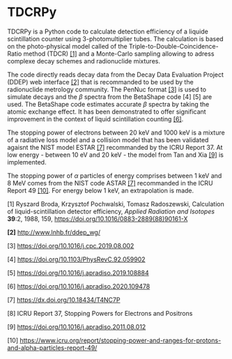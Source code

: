 # TDCRPy

TDCRPy is a Python code to calculate detection efficiency of a liquide scintillation counter using 3-photomultiplier tubes.
The calculation is based on the photo-physical model called of the Triple-to-Double-Coincidence-Ratio method (TDCR) [[1]](#1) and a Monte-Carlo sampling allowing to adress complexe decay schemes and radionuclide mixtures.

The code directly reads decay data from the Decay Data Evaluation Project (DDEP) web interface [[2]](#2) that is recommanded to be used by the radionuclide metrology community. The PenNuc format [[3]](#3) is used to simulate decays and the $\beta$ spectra from the BetaShape code <c id="4">[4]</c> <c id="5">[5]</c> are used. The BetaShape code estimates accurate $\beta$ spectra by taking the atomic exchange effect. It has been demonstrated to offer significant improvement in the context of liquid scintillation counting [[6]](#6).

The stopping power of electrons between 20 keV and 1000 keV is a mixture of a radiative loss model and a collision model that has been validated agaisnt the NIST model ESTAR [[7]](#7) recommanded by the ICRU Report 37. At low energy - between 10 eV and 20 keV - the model from Tan and Xia [[9]](#9) is implemented.

The stopping power of $\alpha$ particles of energy comprises between 1 keV and 8 MeV comes from the NIST code ASTAR [[7]](#7) recommanded in the ICRU Report 49 [[10]](#10). For energy below 1 keV, an extrapolation is made.


<a id="1">[1]</a> Ryszard Broda, Krzysztof Pochwalski, Tomasz Radoszewski, Calculation of liquid-scintillation detector efficiency, *Applied Radiation and Isotopes* **39**:2, 1988, 159, https://doi.org/10.1016/0883-2889(88)90161-X

<b id="2">[2]</b> http://www.lnhb.fr/ddep_wg/

<c id="3">[3]</c> https://doi.org/10.1016/j.cpc.2019.08.002

<c id="4">[4]</c> https://doi.org/10.1103/PhysRevC.92.059902

<c id="5">[5]</c> https://doi.org/10.1016/j.apradiso.2019.108884

<c id="6">[6]</c> https://doi.org/10.1016/j.apradiso.2020.109478

<c id="7">[7]</c> https://dx.doi.org/10.18434/T4NC7P

<c id="8">[8]</c> ICRU Report 37, Stopping Powers for Electrons and Positrons

<c id="9">[9]</c> https://doi.org/10.1016/j.apradiso.2011.08.012

<c id="10">[10]</c> https://www.icru.org/report/stopping-power-and-ranges-for-protons-and-alpha-particles-report-49/
